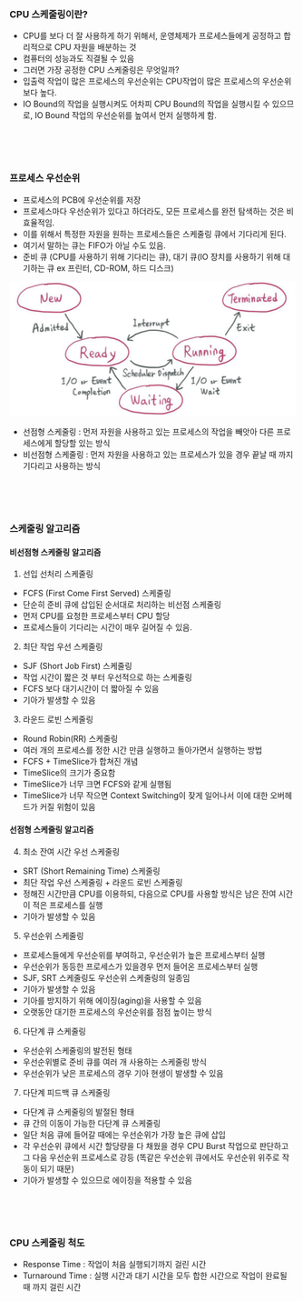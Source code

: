 ### CPU 스케줄링이란?

- CPU를 보다 더 잘 사용하게 하기 위해서, 운영체제가 프로세스들에게 공정하고 합리적으로 CPU 자원을 배분하는 것
- 컴퓨터의 성능과도 직결될 수 있음
- 그러면 가장 공정한 CPU 스케줄링은 무엇일까?
- 입출력 작업이 많은 프로세스의 우선순위는 CPU작업이 많은 프로세스의 우선순위보다 높다.
- IO Bound의 작업을 실행시켜도 어차피 CPU Bound의 작업을 실행시킬 수 있으므로, IO Bound 작업의 우선순위를 높여서 먼저 실행하게 함.

<br><br><br>

### 프로세스 우선순위

- 프로세스의 PCB에 우선순위를 저장
- 프로세스마다 우선순위가 있다고 하더라도, 모든 프로세스를 완전 탐색하는 것은 비효율적임.
- 이를 위해서 특정한 자원을 원하는 프로세스들은 스케줄링 큐에서 기다리게 된다.
- 여기서 말하는 큐는 FIFO가 아닐 수도 있음.
- 준비 큐 (CPU를 사용하기 위해 기다리는 큐), 대기 큐(IO 장치를 사용하기 위해 대기하는 큐 ex 프린터, CD-ROM, 하드 디스크)

![alt text](image-3.png)

- 선점형 스케줄링 : 먼저 자원을 사용하고 있는 프로세스의 작업을 빼앗아 다른 프로세스에게 할당할 있는 방식
- 비선점형 스케줄링 : 먼저 자원을 사용하고 있는 프로세스가 있을 경우 끝날 때 까지 기다리고 사용하는 방식

<br><br><br>

### 스케줄링 알고리즘

#### 비선점형 스케줄링 알고리즘

1. 선입 선처리 스케줄링
- FCFS (First Come First Served) 스케줄링
- 단순히 준비 큐에 삽입된 순서대로 처리하는 비선점 스케줄링
- 먼저 CPU를 요청한 프로세스부터 CPU 할당
- 프로세스들이 기다리는 시간이 매우 길어질 수 있음.

2. 최단 작업 우선 스케줄링
- SJF (Short Job First) 스케줄링
- 작업 시간이 짧은 것 부터 우선적으로 하는 스케줄링
- FCFS 보다 대기시간이 더 짧아질 수 있음
- 기아가 발생할 수 있음

3. 라운드 로빈 스케줄링
- Round Robin(RR) 스케줄링
- 여러 개의 프로세스를 정한 시간 만큼 실행하고 돌아가면서 실행하는 방법
- FCFS + TimeSlice가 합쳐진 개념
- TimeSlice의 크기가 중요함
- TimeSlice가 너무 크면 FCFS와 같게 실행됨
- TimeSlice가 너무 작으면 Context Switching이 잦게 일어나서 이에 대한 오버헤드가 커질 위험이 있음

#### 선점형 스케줄링 알고리즘

4. 최소 잔여 시간 우선 스케줄링
- SRT (Short Remaining Time) 스케줄링
- 최단 작업 우선 스케줄링 + 라운드 로빈 스케줄링
- 정해진 시간만큼 CPU를 이용하되, 다음으로 CPU를 사용할 방식은 남은 잔여 시간이 적은 프로세스를 실행
- 기아가 발생할 수 있음

5. 우선순위 스케줄링
- 프로세스들에게 우선순위를 부여하고, 우선순위가 높은 프로세스부터 실행
- 우선순위가 동등한 프로세스가 있을경우 먼저 들어온 프로세스부터 실행
- SJF, SRT 스케줄링도 우선순위 스케줄링의 일종임
- 기아가 발생할 수 있음
- 기아를 방지하기 위해 에이징(aging)을 사용할 수 있음
- 오랫동안 대기한 프로세스의 우선순위를 점점 높이는 방식

6. 다단계 큐 스케줄링
- 우선순위 스케줄링의 발전된 형태
- 우선순위별로 준비 큐를 여러 개 사용하는 스케줄링 방식
- 우선순위가 낮은 프로세스의 경우 기아 현생이 발생할 수 있음

7. 다단계 피드백 큐 스케줄링
- 다단계 큐 스케줄링의 발절된 형태
- 큐 간의 이동이 가능한 다단계 큐 스케줄링
- 일단 처음 큐에 들어갈 때에는 우선순위가 가장 높은 큐에 삽입
- 각 우선순위 큐에서 시간 할당량을 다 채웠을 경우 CPU Burst 작업으로 판단하고 그 다음 우선순위 프로세스로 강등 (똑같은 우선순위 큐에서도 우선순위 위주로 작동이 되기 때문)
- 기아가 발생할 수 있으므로 에이징을 적용할 수 있음

<br><br><br>

### CPU 스케줄링 척도
- Response Time : 작업이 처음 실행되기까지 걸린 시간
- Turnaround Time : 실행 시간과 대기 시간을 모두 합한 시간으로 작업이 완료될 때 까지 걸린 시간

<br><br><br>


